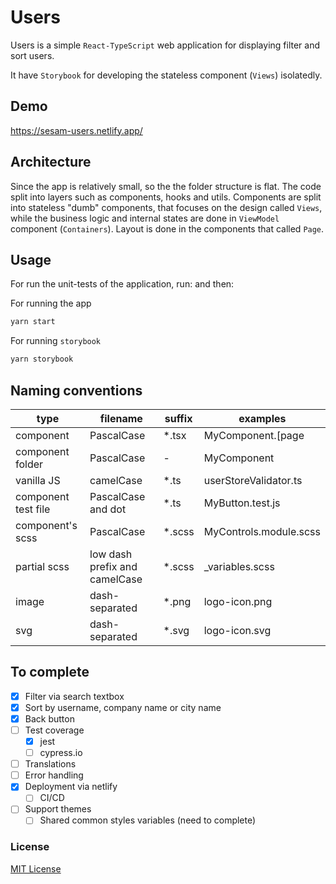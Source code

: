 # Users

Users is a simple `React-TypeScript` web application for displaying filter and sort users.

It have `Storybook` for developing the stateless component (`Views`) isolatedly.

## Demo

<a href="https://sesam-users.netlify.app/" target="_blank">https://sesam-users.netlify.app/</a>


## Architecture
Since the app is relatively small, so the the folder structure is flat. The code split into layers such as components, hooks and utils. Components are split into stateless "dumb" components, that focuses on the design called `Views`, while the business logic and internal states are done in `ViewModel` component (`Containers`). Layout is done in the components that called `Page`.

## Usage

For run the unit-tests of the application, run: and then:

For running the app

```bash
yarn start
```

For running `storybook`

```bash
yarn storybook
```


## Naming conventions

| type                | filename                      | suffix  | examples              |
| ------------------- | ----------------------------- | ------- | --------------------- |
| component           | PascalCase                    | \*.tsx  | MyComponent.[page|viewModel|view].tsx       |
| component folder    | PascalCase                     | -       | MyComponent           |
| vanilla JS          | camelCase                     | \*.ts   | userStoreValidator.ts |
| component test file | PascalCase and dot             | \*.ts   | MyButton.test.js      |
| component's scss    | PascalCase                    | \*.scss | MyControls.module.scss       |
| partial scss        | low dash prefix and camelCase | \*.scss | \_variables.scss      |
| image               | dash-separated                | \*.png  | logo-icon.png         |
| svg                 | dash-separated                | \*.svg  | logo-icon.svg         |


## To complete

-   [x] Filter via search textbox
-   [x] Sort by username, company name or city name
-   [x] Back button
-   [ ] Test coverage
    -   [x] jest
    -   [ ] cypress.io
-   [ ] Translations
-   [ ] Error handling
-   [x] Deployment via netlify
    -   [ ] CI/CD
-   [ ] Support themes
    -   [ ] Shared common styles variables (need to complete)

### License

[MIT License](LICENSE)
